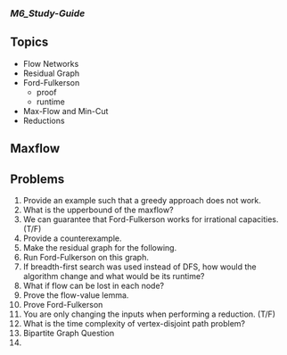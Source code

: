 ### ***M6_Study-Guide***

## **Topics**

- Flow Networks
- Residual Graph
- Ford-Fulkerson
  - proof
  - runtime
- Max-Flow and Min-Cut
- Reductions

## **Maxflow**

## Problems

1. Provide an example such that a greedy approach does not work.
2. What is the upperbound of the maxflow?
3. We can guarantee that Ford-Fulkerson works for irrational capacities. (T/F)
4. Provide a counterexample.
5. Make the residual graph for the following.
6. Run Ford-Fulkerson on this graph.
7. If breadth-first search was used instead of DFS, how would the algorithm change and what would be its runtime?
8. What if flow can be lost in each node?
9. Prove the flow-value lemma.
10. Prove Ford-Fulkerson
11. You are only changing the inputs when performing a reduction. (T/F)
12. What is the time complexity of vertex-disjoint path problem?
13. Bipartite Graph Question
14. 